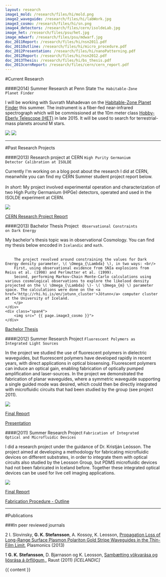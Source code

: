 ```yaml
---
layout: research
image1_mold: /research/files/hi/mold.png
image2_waveguide: /research/files/hi/labWork.jpg
image3_cosmo: /research/files/hi/sn.png
image4_detectors: /research/files/cern/isoldeLab.jpg
image_het: /research/files/psu/het.jpg
image_mdwarf: /research/files/psu/mdwarf.jpg
doc_2011Report: /research/files/hi/nsn2011.pdf
doc_2011Outline: /research/files/hi/micro_procedure.pdf
doc_2012Presentation: /research/files/hi/nanoPatterning.pdf
doc_2012Report: /research/files/hi/nsn2012.pdf
doc_2013Thesis: /research/files/hi/bs_thesis.pdf
doc_2013cernReport: /research/files/cern/cern_report.pdf
---
```

#Current Research


####(2014) Summer Research at Penn State
<code>The Habitable-Zone Planet Finder</code>
<div class="row-fluid">
	<div class="span8">
		<p> I will be working with Suvrath Mahadevan on the <a href="http://arxiv.org/abs/1209.1686">Habitable-Zone Planet Finder</a> this summer. The instrument is a fiber-fed near-infrared spectrograph which will be commissioned at the 10m meter class <a href="http://www.as.utexas.edu/mcdonald/het/het.html">Hobby-Eberly Telescope (HET)</a> in late 2015.
It will be used to search for terrestrial-mass planets around M stars.</p>
	</div>
	<div class="span4">
		<img src=" {{ page.image_het }}">
		<img src=" {{ page.image_mdwarf }}">
	</div>
</div>


<hr>
#Past Research Projects

####(2013) Research project at CERN
<code>High Purity Germanium Detector Calibration at ISOLDE</code>
<div class="row-fluid">
	<div class="span8">
		<p>Currently I'm working on a blog post about the research I did at CERN, meanwhile you can find my CERN Summer student project report below.<br/><br/>
		<i>In short:</i> My project involved experimental operation and characterization of two High Purity Germanium (HPGe) detectors, operated and used in the ISOLDE experiment at CERN.</p>
	</div>
	<div class="span4">
		<img src=" {{ page.image4_detectors }}">
	</div>
</div>

<a href="{{ page.doc_2013cernReport }}">CERN Research Project Report</a>

####(2013) Bachelor Thesis Project
<code> Observational Constraints on Dark Energy </code>
<div class="row-fluid">
	<div class="span8">
		<p>My bachelor's thesis topic was in observational Cosmology. You can find my thesis below encoded in <code>Icelandic</code> and <code>math</code>. <br/><br/>

		The project revolved around constraining the values for Dark Energy density parameter, \( \Omega_{\Lambda} \), in two ways: <br/>
		First, using observational evidence from SNIa explosions from Reiss et al. (1998) and Perlmutter et al. (1999).
		Second, performing Markov-Chain Monte-Carlo calculations using various cosmological observations to explore the likelood density projected on the \( \Omega_{\Lambda} \)- \( \Omega_{m} \) parameter space. The calculations were done on the <a href='http://rhi.hi.is/en/jotunn_cluster'>Jötunn</a> computer cluster at the University of Iceland.
		</p>
	</div>
	<div class="span4">
		<img src=" {{ page.image3_cosmo }}">
	</div>
</div>

<a href="{{ page.doc_2013Thesis }}">Bachelor Thesis</a>


<p class="muted">
</p>

####(2012) Summer Research Project
<code>Fluorescent Polymers as Integrated Light Sources</code>
<div class="row-fluid">
	<div class="span8">
		<p>
		In the project we studied the use of fluorescent polymers in dielectric waveguides, but fluorescent polymers have developed rapidly in recent years, with direct applications in optical biosensing. Fluorescent polymers can induce an optical gain, enabling fabrication of optically pumped amplification and laser-sources. In the project we demonstrated the fabrication of planar waveguides, where a symmetric waveguide supporting a single guided mode was desired, which could then be directly integrated with microfluidic circuits that had been studied by the group (see project 2011).
		</p>
	</div>
	<div class="span4">
		<img src=" {{ page.image2_waveguide }}">
	</div>
</div>

<a href="{{ page.doc_2012Report }}">Final Report</a>

<a href="{{ page.doc_2012Presentation }}">Presentation</a>

####(2011) Summer Research Project
<code>Fabrication of Integrated Optical and Microfluidic Devices</code>
<div class="row-fluid">
	<div class="span8">
		<p>
		I did a research project under the guidance of Dr. Kristján Leósson.
		The project aimed at developing a methodology for fabricating microfluidic devices on different substrates, in order to integrate them with optical circuits also studied by the Leosson Group, but PDMS microfluidic devices had not been fabricated in Iceland before. 
		Together these integrated optical devices can be used for live cell imaging applications.
		</p>
	</div>
	<div class="span4">
		<img src=" {{ page.image1_mold }}">
	</div>

</div>

<a href="{{ page.doc_2011Report }}">Final Report</a>

<a href="{{ page.doc_2011Outline }}">Fabrication Procedure - Outline</a>

<hr>

#Publications

###In peer reviewed journals

<span class="badge">2</span> I. Slovinsky, <b>G. K. Stefansson</b>, A. Kossoy, K. Leosson, <a href="http://link.springer.com/article/10.1007/s11468-013-9578-y">Propagation Loss of Long-Range Surface Plasmon Polariton Gold Stripe Waveguides in the Thin-Film Limit</a>, Plasmonics (2013)

<span class="badge">1</span> <b>G. K. Stefansson</b>, D. Bjarnason og K. Leosson, <a title="Fabrication of integrated optical and microfluidic devices" href="http://raust.is/2011/1/03/raust2011-1-03.pdf">Samþætting vökvarása og ljósrása á örflögum,</a>, Raust (2011) <i>[ICELANDIC]</i>


{{ content }}
